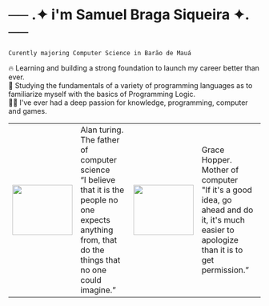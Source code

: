 # ── .✦ i'm Samuel Braga Siqueira ✦. ── 

`Curently majoring Computer Science in Barão de Mauá`

🔥 Learning and building a strong foundation to launch my career better than ever.<br>
🧠 Studying the fundamentals of a variety of programming languages as to familiarize myself with the basics of Programming Logic.<br>
🧑‍💻 I've ever had a deep passion for knowledge, programming, computer and games. <br>


<div aligh="center">
  <table>
    <tr>
      <td>
        <img  height="100" width="120" src="https://s2.glbimg.com/0RxBcYVQ59mc2Z6rYRwrjVoPMTI=/e.glbimg.com/og/ed/f/original/2015/02/10/041_aa350337.jpg">
      </td>
      <td>
        Alan turing.<br>
        The father of computer science<br>
        “I believe that it is the people no one expects anything from, that do the things that no one could imagine.”
      </td>
      <td>
        <img  height="100" width="120" src="https://blogdaengenharia.com/wp-content/uploads/grace-hopper-blog-da-engenharia-4.jpg">
      </td>
      <td>
        Grace Hopper.<br>
        Mother of computer<br>
        "If it's a good idea, go ahead and do it, it's much easier to apologize than it is to get permission.”
      </td>
    </tr>
  </table>
</div>
<!--
**Samu-Braga/samu-braga** is a ✨ _special_ ✨ repository because its `README.md` (this file) appears on your GitHub profile.

Here are some ideas to get you started:

- 🔭 I’m currently working on ...
- 🌱 I’m currently learning ...
- 👯 I’m looking to collaborate on ...
- 🤔 I’m looking for help with ...
- 💬 Ask me about ...
- 📫 How to reach me: ...
- 😄 Pronouns: ...
- ⚡ Fun fact: ...
-->

